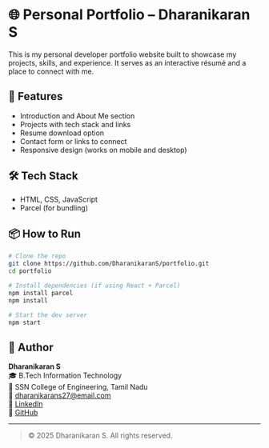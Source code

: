 # 🌐 Personal Portfolio – Dharanikaran S

This is my personal developer portfolio website built to showcase my projects, skills, and experience. It serves as an interactive résumé and a place to connect with me.

## 🚀 Features

- Introduction and About Me section  
- Projects with tech stack and links  
- Resume download option  
- Contact form or links to connect  
- Responsive design (works on mobile and desktop)

## 🛠️ Tech Stack

- HTML, CSS, JavaScript   
- Parcel (for bundling)  

## 📦 How to Run

```bash
# Clone the repo
git clone https://github.com/DharanikaranS/portfolio.git
cd portfolio

# Install dependencies (if using React + Parcel)
npm install parcel
npm install

# Start the dev server
npm start
```

## 👤 Author

**Dharanikaran S**  
🎓 B.Tech Information Technology      
🏫 SSN College of Engineering, Tamil Nadu  
📧 dharanikarans27@email.com  
🔗 [LinkedIn](https://www.linkedin.com/in/dharanikaran-s-229b55303/)  
🔗 [GitHub](https://github.com/DharanikaranS)

---

> © 2025 Dharanikaran S. All rights reserved.

